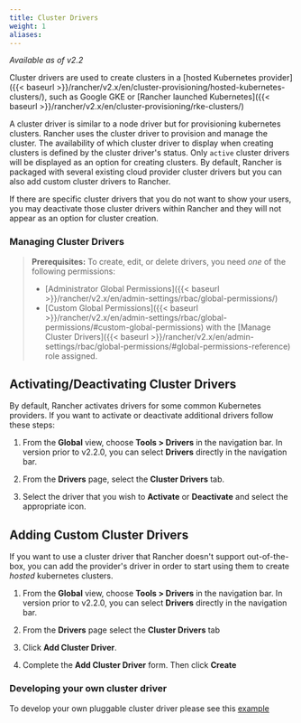 ```yaml
---
title: Cluster Drivers
weight: 1
aliases:
---
```

_Available as of v2.2_

Cluster drivers are used to create clusters in a [hosted Kubernetes provider]({{< baseurl >}}/rancher/v2.x/en/cluster-provisioning/hosted-kubernetes-clusters/), such as Google GKE or [Rancher launched Kubernetes]({{< baseurl >}}/rancher/v2.x/en/cluster-provisioning/rke-clusters/)

A cluster driver is similar to a node driver but for provisioning kubernetes clusters. Rancher uses the cluster driver to provision and manage the cluster. The availability of which cluster driver to display when creating clusters is defined by the cluster driver's status. Only `active` cluster drivers will be displayed as an option for creating clusters. By default, Rancher is packaged with several existing cloud provider cluster drivers but you can also add custom cluster drivers to Rancher.

If there are specific cluster drivers that you do not want to show your users, you may deactivate those cluster drivers within Rancher and they will not appear as an option for cluster creation.

### Managing Cluster Drivers
>**Prerequisites:** To create, edit, or delete drivers, you need _one_ of the following permissions:
>
>- [Administrator Global Permissions]({{< baseurl >}}/rancher/v2.x/en/admin-settings/rbac/global-permissions/)
>- [Custom Global Permissions]({{< baseurl >}}/rancher/v2.x/en/admin-settings/rbac/global-permissions/#custom-global-permissions) with the [Manage Cluster Drivers]({{< baseurl >}}/rancher/v2.x/en/admin-settings/rbac/global-permissions/#global-permissions-reference) role assigned.

## Activating/Deactivating Cluster Drivers

By default, Rancher activates drivers for some common Kubernetes providers. If you want to activate or deactivate additional drivers follow these steps:

1.  From the **Global** view, choose **Tools > Drivers** in the navigation bar. In version prior to v2.2.0, you can select **Drivers** directly in the navigation bar.

2.  From the **Drivers** page, select the **Cluster Drivers** tab.

3.  Select the driver that you wish to **Activate** or **Deactivate** and select the appropriate icon.



## Adding Custom Cluster Drivers

If you want to use a cluster driver that Rancher doesn't support out-of-the-box, you can add the provider's driver in order to start using them to create _hosted_ kubernetes clusters.

1.  From the **Global** view, choose **Tools > Drivers** in the navigation bar. In version prior to v2.2.0, you can select **Drivers** directly in the navigation bar.

2.  From the **Drivers** page select the **Cluster Drivers** tab

3.  Click **Add Cluster Driver**.

4.  Complete the **Add Cluster Driver** form. Then click **Create**


### Developing your own cluster driver
To develop your own pluggable cluster driver please see this [example](https://github.com/rancher-plugins/kontainer-engine-driver-example)
